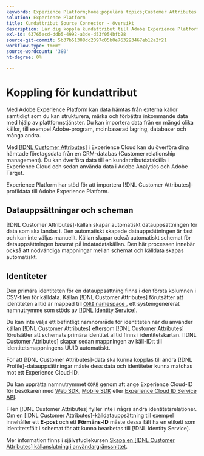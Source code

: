 ```yaml
---
keywords: Experience Platform;home;populära topics;Customer Attributes connector
solution: Experience Platform
title: Kundattribut Source Connector - översikt
description: Lär dig koppla kundattribut till Adobe Experience Platform med API:er eller användargränssnittet
exl-id: 63765ecd-ddb5-4992-a3de-d53f054bfb28
source-git-commit: 5b37b51308dc2097c05b0e763293467eb12a2f21
workflow-type: tm+mt
source-wordcount: '380'
ht-degree: 0%

---
```


# Koppling för kundattribut

Med Adobe Experience Platform kan data hämtas från externa källor samtidigt som du kan strukturera, märka och förbättra inkommande data med hjälp av plattformstjänster. Du kan importera data från en mängd olika källor, till exempel Adobe-program, molnbaserad lagring, databaser och många andra.

Med [[!DNL Customer Attributes]](https://experienceleague.adobe.com/docs/core-services/interface/services/customer-attributes/attributes.html) i Experience Cloud kan du överföra dina hämtade företagsdata från en CRM-databas (Customer relationship management). Du kan överföra data till en kundattributdatakälla i Experience Cloud och sedan använda data i Adobe Analytics och Adobe Target.

Experience Platform har stöd för att importera [!DNL Customer Attributes]-profildata till Adobe Experience Platform.

## Datauppsättningar och scheman

[!DNL Customer Attributes]-källan skapar automatiskt datauppsättningen för data som ska landas i. Den automatiskt skapade datauppsättningen är fast och kan inte väljas manuellt. Källan skapar också automatiskt schemat för datauppsättningen baserat på indatadatakällan. Den här processen innebär också att nödvändiga mappningar mellan schemat och källdata skapas automatiskt.

## Identiteter

Den primära identiteten för en datauppsättning finns i den första kolumnen i CSV-filen för källdata. Källan [!DNL Customer Attributes] förutsätter att identiteten alltid är mappad till [`CORE` namespace ](../../../identity-service/features/namespaces.md), ett systemgenererat namnutrymme som stöds av [[!DNL Identity Service]](../../../identity-service/home.md).

Du kan inte välja ett befintligt namnområde för identiteten när du använder källan [!DNL Customer Attributes] eftersom [!DNL Customer Attributes] förutsätter att schemats primära identitet alltid finns i identitetskartan. [!DNL Customer Attributes] skapar sedan mappningen av käll-ID:t till identitetsmappningens UUID automatiskt.

För att [!DNL Customer Attributes]-data ska kunna kopplas till andra [!DNL Profile]-datauppsättningar måste dess data och identiteter kunna matchas mot ett Experience Cloud-ID.

Du kan upprätta namnutrymmet `CORE` genom att ange Experience Cloud-ID för besökaren med [Web SDK](/help/web-sdk/identity/overview.md), [Mobile SDK](https://developer.adobe.com/client-sdks/documentation/mobile-core/identity/) eller [Experience Cloud ID Service API](https://experienceleague.adobe.com/docs/id-service/using/intro/overview.html).

Filen [!DNL Customer Attributes] fyller inte i några andra identitetsrelationer. Om en [!DNL Customer Attributes]-källdatauppsättning till exempel innehåller ett **E-post** och ett **Förmåns-ID** måste dessa fält ha en etikett som identitetsfält i schemat för att kunna bearbetas till [!DNL Identity Service].

Mer information finns i självstudiekursen [Skapa en [!DNL Customer Attributes] källanslutning i användargränssnittet](../../tutorials/ui/create/adobe-applications/customer-attributes.md).
